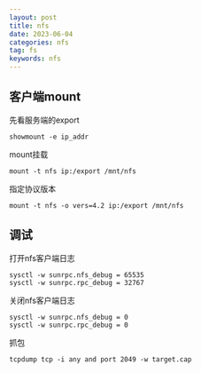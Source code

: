```yaml
---
layout: post
title: nfs
date: 2023-06-04
categories: nfs
tag: fs
keywords: nfs
---
```


## 客户端mount

先看服务端的export

```shell
showmount -e ip_addr
```

mount挂载

```shell
mount -t nfs ip:/export /mnt/nfs
```

指定协议版本

```shell
mount -t nfs -o vers=4.2 ip:/export /mnt/nfs
```

## 调试

打开nfs客户端日志

```shell
sysctl -w sunrpc.nfs_debug = 65535
sysctl -w sunrpc.rpc_debug = 32767
```

关闭nfs客户端日志

```shell
sysctl -w sunrpc.nfs_debug = 0
sysctl -w sunrpc.rpc_debug = 0
```

抓包

```shell
tcpdump tcp -i any and port 2049 -w target.cap
```

